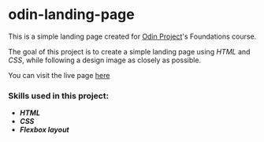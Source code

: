 # odin-landing-page

This is a simple landing page created for [Odin Project](https://www.theodinproject.com)'s Foundations course. 

The goal of this project is to create a simple landing page using *HTML* and *CSS*, while following a design image as closely as possible.

You can visit the live page [here](https://ofranjas.github.io/odin-landing-page/)

### Skills used in this project:
- ***HTML***
- ***CSS***
- ***Flexbox layout***
